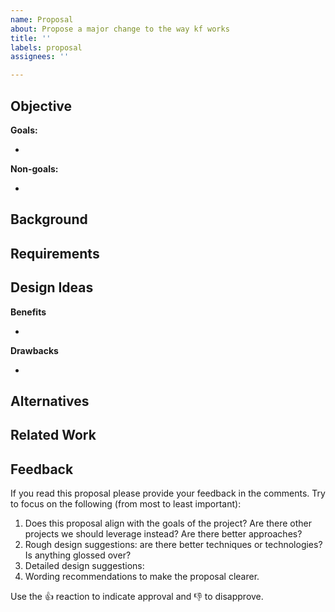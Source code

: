 ```yaml
---
name: Proposal
about: Propose a major change to the way kf works
title: ''
labels: proposal
assignees: ''

---
```

## Objective

<!--
Include a short pitch for the proposal here. It should include:

* What problem the proposal is solving
* Why it's important
* Whom will be affected
-->

<!--

What are the goals and non-goals?
Proposals with limited scope are easier to get approved.

-->

**Goals:**

*

**Non-goals:**

*

## Background

<!--
What additional background is necessary to understand the problem?

Use this section to elaborate on the pitch above with data, links, and examples.
-->

## Requirements

<!--

Create a bulleted list of requirements for the problem that can be used
to evaluate the design ideas and alternatives.

List the properties of an ideal solution, even if they contradict so
reviewers can better evaluate trade offs.

What are the constraints for the problem?
What do the affected users need?
How big is the data?
What latency requirements are there?
What are the security considerations?

-->

## Design Ideas

<!--

Include a short review of your implementation ideas including benefits and drawbacks.

Cover major structural elements in a very succinct manner.

* Which technologies will we use?
* What new components will we need?
* What is the upgrade path for existing users?

-->


**Benefits**

*

**Drawbacks**

*

## Alternatives

<!--
Include alternative ideas here that you're leaning away from with their
respective benefits and drawbacks.
-->


## Related Work

<!--
Add a table here comparing related work to your proposal with respect
to the requirements section.
-->


## Feedback

If you read this proposal please provide your feedback in the comments.
Try to focus on the following (from most to least important):

1. Does this proposal align with the goals of the project? Are there other projects we should leverage instead? Are there better approaches?
2. Rough design suggestions: are there better techniques or technologies? Is anything glossed over?
3. Detailed design suggestions:
4. Wording recommendations to make the proposal clearer.

Use the :thumbsup: reaction to indicate approval and :thumbsdown: to disapprove.
